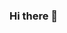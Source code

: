 ### Hi there 👋

<!--
**iiiiisabela/iiiiisabela** is a ✨ _special_ ✨ repository because its `README.md` (this file) appears on your GitHub profile.
[![MasterHead]([(https://liyasthomas.github.io/banner/))]([(https://github.com/iiiiisabela)])
Here are some ideas to get you started:

- 🔭 I’m currently working on ...
- 🌱 I’m currently learning ...
- 👯 I’m looking to collaborate on ...
- 🤔 I’m looking for help with ...
- 💬 Ask me about ...
- 📫 How to reach me: ...
- 😄 Pronouns: ...
- ⚡ Fun fact: ...
-->
